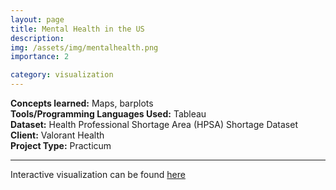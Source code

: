 ```yaml
---
layout: page
title: Mental Health in the US
description: 
img: /assets/img/mentalhealth.png
importance: 2

category: visualization
---
```


**Concepts learned:** Maps, barplots \
**Tools/Programming Languages Used:** Tableau \
**Dataset:**  Health Professional Shortage Area (HPSA) Shortage Dataset \
**Client:** Valorant Health \
**Project Type:** Practicum

<hr>

Interactive visualization can be found <a href="https://public.tableau.com/views/MentalHealthProfessionalsShortageintheU_S/Dashboard1?:language=en-US&:display_count=n&:origin=viz_share_link">here</a>

